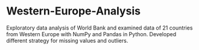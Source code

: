 # Western-Europe-Analysis
Exploratory data analysis of World Bank and examined data of 21 countries from Western Europe with NumPy and Pandas in Python. Developed different strategy for missing values and outliers.
